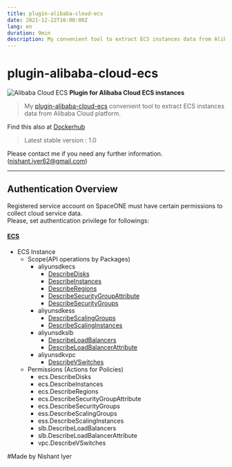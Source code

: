 ```yaml
---
title: plugin-alibaba-cloud-ecs
date: 2021-12-22T16:00:00Z
lang: en
duration: 9min
description: My convenient tool to extract ECS instances data from Alibaba Cloud platform.
---
```

# plugin-alibaba-cloud-ecs
![Alibaba Cloud ECS](https://spaceone-custom-assets.s3.ap-northeast-2.amazonaws.com/console-assets/icons/cloud-services/alibaba_cloud/logo.svg)
**Plugin for Alibaba Cloud ECS instances**

> My [plugin-alibaba-cloud-ecs](https://github.com/NishantIyer/plugin-alibaba-cloud-ecs) convenient tool to 
extract ECS instances data from Alibaba Cloud platform. 


Find this also at [Dockerhub](https://hub.docker.com/repository/docker/nishh2609/plugin-alibaba-cloud-plugin)
> Latest stable version : 1.0

Please contact me if you need any further information. (<nishant.iyer62@gmail.com>)

---

## Authentication Overview
Registered service account on SpaceONE must have certain permissions to collect cloud service data.<br/>
Please, set authentication privilege for followings:

#### [ECS](https://www.alibabacloud.com/help/doc-detail/25484.htm?spm=a2c63.p38356.b99.665.5fe944a8DuRPnT)

- ECS Instance
    - Scope(API operations by Packages)
        - aliyunsdkecs
            - [DescribeDisks](https://www.alibabacloud.com/help/doc-detail/25514.htm#t9885.html)
            - [DescribeInstances](https://www.alibabacloud.com/help/doc-detail/25506.htm#t9865.html)
            - [DescribeRegions](https://www.alibabacloud.com/help/doc-detail/25609.htm#t9972.html)
            - [DescribeSecurityGroupAttribute](https://www.alibabacloud.com/help/doc-detail/25555.htm#t9924.html)
            - [DescribeSecurityGroups](https://www.alibabacloud.com/help/doc-detail/25556.htm#t9925.html)
        - aliyunsdkess
            - [DescribeScalingGroups](https://www.alibabacloud.com/help/doc-detail/25938.htm#t40632.html)
            - [DescribeScalingInstances](https://www.alibabacloud.com/help/doc-detail/25942.htm#t40633.html)
        - aliyunsdkslb
            - [DescribeLoadBalancers](https://www.alibabacloud.com/help/doc-detail/27582.htm#t4187.html)
            - [DescribeLoadBalancerAttribute](https://www.alibabacloud.com/help/doc-detail/27583.htm#t4188.html)
        - aliyunsdkvpc           
            - [DescribeVSwitches](https://www.alibabacloud.com/help/doc-detail/35748.htm#t2482.html)
    - Permissions (Actions for Policies)
        - ecs.DescribeDisks
        - ecs.DescribeInstances
        - ecs.DescribeRegions
        - ecs.DescribeSecurityGroupAttribute
        - ecs.DescribeSecurityGroups
        - ess.DescribeScalingGroups
        - ess.DescribeScalingInstances
        - slb.DescribeLoadBalancers
        - slb.DescribeLoadBalancerAttribute
        - vpc.DescribeVSwitches

#Made by Nishant Iyer